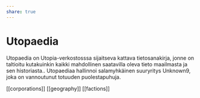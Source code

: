 ```yaml
---
share: true
---
```

# Utopaedia

Utopaedia on Utopia-verkostosssa sijaitseva kattava tietosanakirja, jonne on taltioitu kutakuinkin kaikki mahdollinen saatavilla oleva tieto maailmasta ja sen historiasta.. Utopaediaa hallinnoi salamyhkäinen suuryritys Unknown9, joka on vannoutunut totuuden puolestapuhuja.

[[corporations]]
[[geography]]
[[factions]]